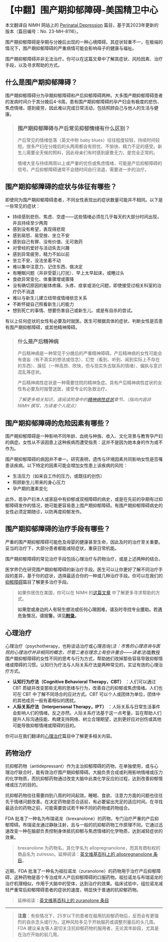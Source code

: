 # 【中翻】围产期抑郁障碍-美国精卫中心

本文翻译自 NIMH 网站上的 [Perinatal Depression](https://www.nimh.nih.gov/health/publications/perinatal-depression) 篇目，基于其2023年更新的版本（篇目编号：No. 23-MH-8116）。

围产期抑郁障碍是孕期与分娩后出现的一种心境障碍。其症状轻重不一，在极端的情况下，围产期抑郁障碍的严重病情可能会影响母子的健康与福祉。

围产期抑郁障碍并非无法治疗。你可以在这篇文章中了解其症状、风险因素、治疗手段，以及寻求帮助的方式。

## 什么是围产期抑郁障碍？

围产期抑郁障碍分为孕期抑郁障碍和产后抑郁障碍两种。大多围产期抑郁障碍患者的发病时间介于其分娩后4-8周。患有围产期抑郁障碍的孕产妇会有极度的悲伤、焦虑情绪，感到疲劳，因此难以完成日常活动，包括照顾自己与他人的生活与健康。

> ### 围产期抑郁障碍与产后常见抑郁情绪有什么区别？
>
> 产后常见的情绪低落（英文中称 baby blues）往往程度较轻，持续时间较短。很多产妇在分娩后的头两周都会有担忧、不愉快、精力不足的感受。新生儿需要全天候的照料，因此母亲们有时感到疲惫无力，是完全正常的。
>
> 情绪大变与持续两周以上或严重的忧伤或焦虑情绪，可能是产后抑郁障碍的信号。产后抑郁障碍通常不会随时间自行消退，需要进一步的治疗。

## 围产期抑郁障碍的症状与体征有哪些？

即使同为围产期抑郁障碍患者，不同女性表现出的症状数量可能并不相同。以下是一些常见的症状：

- 持续感到悲伤、焦虑、空虚——这些情绪必须在几乎每天的大部分时间出现，并且持续至少两周
- 感到没有希望，表现得悲观
- 感到易怒、易受挫、坐立不安
- 感到自己有罪、没有价值、无可救药
- 对曾经的爱好与活动失去兴趣
- 感到异常疲劳，精力不如以前
- 坐立不安，没法坐着不动
- 难以集中注意力、记住东西、做决定
- 有睡眠问题（并非受婴儿打扰）、早上太早起床，或睡过头
- 食欲异常变化、体重骤增或骤降
- 没有确切原因的躯体疼痛、头疼、痉挛或消化问题，即使接受过相关科室的治疗仍不消退
- 难以与新生儿建立纽带或情绪依恋关系
- 不断怀疑自己照看新生儿的能力
- 想到死亡的事情、想要伤害自己或新生儿、或是有自杀的尝试。

有以上任何症状的女性有必要及时就医。医生可根据具体的症状，判断女性是否患有围产期抑郁障碍，或其他精神障碍。

> ### 什么是产后精神病
>
> 产后精神病是一种常见于分娩后的严重精神障碍。产后精神病的女性可能会有谵妄（有不真实的想法或信念）、幻觉（看到、听到、闻到实际上不存在的东西）、躁狂（一种高昂、欣快，但与现实失去联系的情绪）、偏执与意识混乱等症状。
>
> 产后精神病性症状是一种需要住院的精神急症。具有产后精神病性症状的女性有必要及时报警送医，接受专业的急救治疗。
>
> *了解更多相关知识，请阅读附录中的[精神病性症状](../appendix.md#精神病性症状-回到原文)章节。（指向内容非 NIMH 撰写，为译者个人观点）*

## 围产期抑郁障碍的危险因素有哪些？

围产期抑郁障碍是一种影响不同年龄、血统与种族、收入、文化背景与教育孕产妇的病症。女性从不该因患上这种疾病而遭受指责：这并不是因为她本身的作为或不作为。

围产期抑郁障碍的病因并不单一。研究表明，遗传与环境因素共同影响女性是否罹患该疾病。以下特定的因素可能会增加女性患上该疾病的风险：

- 生活压力（如来自工作的压力，或既往的创伤）
- 照顾新生儿带来的身心压力
- 孕产期的激素变化

此外，若孕产妇本人或家庭中有抑郁或双相障碍的病史，或是在先前的孕期有过抑郁障碍发作的情况，她可能更容易患上围产期抑郁障碍。有围产期抑郁障碍病史的女性必须定期随诊，以防再度抑郁发作。

## 围产期抑郁障碍的治疗手段有哪些？

严重的围产期抑郁障碍可能危及母婴的健康甚至生命，因此及时的治疗至关重要。妥当的治疗下，大部分患者都能减轻症状，重获日常机能。

围产期抑郁障碍的常见治疗手段包括心理治疗与药物治疗，或是上述两种的结合。

医学界仍在研究围产期抑郁障碍的新治疗手段。医生可以让你更好了解不同治疗手段的差异，基于你的症状，选择最适合你的一种或几种治疗手段。你可以在我们的[抑郁障碍](./Depression.md#抑郁障碍的治疗)篇目了解更多治疗手段。

> 如果你居住在美国，你可以在 NIMH 的[这篇文章](https://www.nimh.nih.gov/health/find-help) 中了解更多寻求帮助的方式。
>
> **如果您或身边的人有轻生想法或任何心理困难，请及时寻找专业援助。若遇危急情况，请报警。详见[附录](../appendix.md#危机干预与报警)。**

## 心理治疗

心理治疗（psychotherapy，也称谈话治疗或心理咨询(*注：市售的心理咨询与医院的心理治疗并非相同的概念，尽管二者在理念上有些许重合——译者注*)能教授围产期抑郁障碍的女性不同的思考与行为方式，帮助她们改掉那些容易导致抑郁情绪或障碍的习惯。认知行为疗法与人际关系疗法是两种常见的，实证有效的心理治疗方式。

- **认知行为疗法（Cognitive Behavioral Therapy，CBT）** ：人们可以通过 CBT 质疑并改变那些无用的思绪与行为，改善自己的抑郁或焦虑情绪。人们也可在 CBT 中了解不同场合的应对方式。CBT 可以个人或团体为单位，团体中的其他成员一般有着相似的困扰。
- **人际关系疗法（Interpersonal Therapy，IPT）** ：人际关系与日常生活事件会影响人们的情绪，反之亦然。人际关系疗法基于这一点考量，旨在帮助人们提升人际沟通技能、构建支持网络、树立合理期望，达到更好应对创伤或其他可能导致抑郁情绪或障碍的目的。

你可以在我们翻译的[心理治疗](./Psychotherapies.md)篇目中了解更多相关内容。

## 药物治疗

抗抑郁药物（antidepressant）作为主治抑郁障碍的药物，在单独使用，或与心理治疗联合时，能有效治疗围产期抑郁障碍。大脑负责合成或利用影响情绪或压力的化学物质，而抗抑郁药物通过改变大脑中此类化学反应的过程，达到改善抑郁情绪或压力的目的。

抗抑郁药物往往需要四到八周的时间起效。睡眠、食欲、注意力方面的问题也往往先于情绪问题改善。在决定药物是否合适前，有必要留出充足的适应时间。在寻找最适合的药物之前，可能需要尝试若干种不同的药物或药物组合。

FDA 批准了一种名为布瑞诺龙（brexanolone）的药物，专门治疗严重的产后抑郁障碍。布瑞诺龙通过静脉注射，且与一般的抗抑郁药物工作原理不同。它通过迅速改变一种在脑部负责控制身体抵抗抑郁与焦虑情绪的化学物质，达到减轻症状的效果。

> brexanolone 为药物名，其化学名为 allopregnanolone，而其有商标权的商品名为 zulresso。延伸阅读：[英文维基百科上的 allopregnanolone 条目](https://en.wikipedia.org/wiki/Allopregnanolone)。

近期，FDA 批准了一种名为祖拉诺龙（zuranolone）的药物用于治疗产后抑郁障碍，这种药物是首个专治成年人产后抑郁障碍的口服药物。祖拉诺龙与布瑞诺龙的治疗机理相似，作用于大脑中的受体，达到治疗的效果。临床试验中，组拉诺龙减轻严重常后抑郁障碍患者的症状的速度，明显快于普通的抗抑郁药物。

> 延伸阅读：[英文维基百科上的 zuranolone 条目](https://en.wikipedia.org/wiki/Zuranolone)
----
> **注意**：有些情况下，25岁以下的患者在服用抗抑郁药物后，反而会有更强烈的自杀念头或行为。这种风险多见于开始服药或调整剂量后的头几周。FDA 建议亲友等人密切关注抗抑郁药物的服用者，无论其年龄段，尤其是在治疗开始的前几周。

